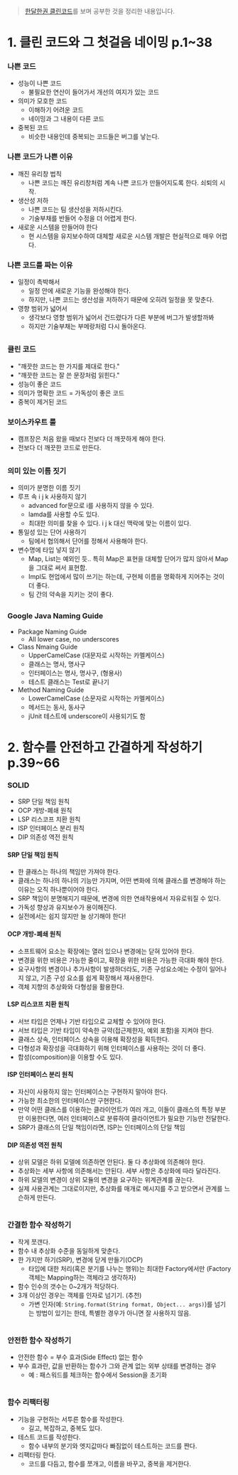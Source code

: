 > [한달한권 클린코드](https://zero-base.co.kr/category_dev_camp/cleancode_1book)를 보며 공부한 것을 정리한 내용입니다.

# 1. 클린 코드와 그 첫걸음 네이밍 p.1~38
### 나쁜 코드
- 성능이 나쁜 코드
  - 불필요한 연산이 들어가서 개선의 여지가 있는 코드
- 의미가 모호한 코드
  - 이해하기 어려운 코드
  - 네이밍과 그 내용이 다른 코드
- 중복된 코드
  - 비슷한 내용인데 중복되는 코드들은 버그를 낳는다.
### 나쁜 코드가 나쁜 이유
- 깨진 유리창 법칙
  - 나쁜 코드는 깨진 유리창처럼 계속 나쁜 코드가 만들어지도록 한다. 쇠퇴의 시작.
- 생산성 저하
  - 나쁜 코드는 팀 생산성을 저하시킨다. 
  - 기술부채를 반들어 수정을 더 어렵게 한다.
- 새로운 시스템을 만들어야 한다
  - 현 시스템을 유지보수하여 대체할 새로운 시스템 개발은 현실적으로 매우 어렵다.
### 나쁜 코드를 짜는 이유
- 일정이 촉박해서
  - 일정 안에 새로운 기능을 완성해야 한다.
  - 하지만, 나쁜 코드는 생산성을 저하하기 때문에 오히려 일정을 못 맞춘다.
- 영향 범위가 넓어서
  - 생각보다 영향 범위가 넓어서 건드렸다가 다른 부분에 버그가 발생할까봐
  - 하지만 기술부채는 부메랑처럼 다시 돌아온다.
##
### 클린 코드
- "깨끗한 코드는 한 가지를 제대로 한다."
- "깨끗한 코드는 잘 쓴 문장처럼 읽힌다."
- 성능이 좋은 코드
- 의미가 명확한 코드 = 가독성이 좋은 코드
- 중복이 제거된 코드
### 보이스카우트 룰
- 캠프장은 처음 왔을 때보다 전보다 더 깨끗하게 해야 한다.
- 전보다 더 깨끗한 코드로 만든다.
##
### 의미 있는 이름 짓기
- 의미가 분명한 이름 짓기
- 루프 속 i j k 사용하지 않기
  - advanced for문으로 i를 사용하지 않을 수 있다.
  - lamda를 사용할 수도 있다.
  - 최대한 의미를 찾을 수 있다. i j k 대신 맥락에 맞는 이름이 있다.
- 통일성 있는 단어 사용하기
  - 팀에서 협의해서 단어를 정해서 사용해야 한다.
- 변수명에 타입 넣지 않기
  - Map, List는 예외인 듯.. 특히 Map은 표현을 대체할 단어가 많지 않아서 Map을 그대로 써서 표현함.
  - Impl도 현업에서 많이 쓰기는 하는데, 구현체 이름을 명확하게 지어주는 것이 더 좋다.
  - 팀 간의 약속을 지키는 것이 좋다.
##
### Google Java Naming Guide
- Package Naming Guide
  - All lower case, no underscores
- Class Nmaing Guide
  - UpperCamelCase (대문자로 시작하는 카멜케이스)
  - 클래스는 명사, 명사구
  - 인터페이스는 명사, 명사구, (형용사)
  - 테스트 클래스는 Test로 끝나기
- Method Naming Guide
  - LowerCamelCase (소문자로 시작하는 카멜케이스)
  - 메서드는 동사, 동사구
  - jUnit 테스트에 underscore이 사용되기도 함

# 2. 함수를 안전하고 간결하게 작성하기 p.39~66
### SOLID
- SRP 단일 책임 원칙
- OCP 개방-폐쇄 원칙
- LSP 리스코프 치환 원칙
- ISP 인터페이스 분리 원칙
- DIP 의존성 역전 원칙
#### SRP 단일 책임 원칙
- 한 클래스는 하나의 책임만 가져야 한다.
- 클래스는 하나의 하나의 기능만 가지며, 어떤 변화에 의해 클래스를 변경해야 하는 이유는 오직 하나뿐이어야 한다.
- SRP 책임이 분명해지기 때문에, 변경에 의한 연쇄작용에서 자유로워질 수 있다.
- 가독성 향상과 유지보수가 용이해진다.
- 실전에서는 쉽지 않지만 늘 상기해야 한다!
#### OCP 개방-폐쇄 원칙
- 소프트웨어 요소는 확장에는 열러 있으나 변경에는 닫혀 있어야 한다.
- 변경을 위한 비용은 가능한 줄이고, 확장을 위한 비용은 가능한 극대화 해야 한다.
- 요구사항의 변경이나 추가사항이 발생하더라도, 기존 구성요소에는 수정이 일어나지 않고, 기존 구성 요소를 쉽게 확장해서 재사용한다.
- 객체 지향의 추상화와 다형성을 활용한다.
#### LSP 리스코프 치환 원칙
- 서브 타입은 언제나 기반 타입으로 교체할 수 있어야 한다.
- 서브 타입은 기반 타입이 약속한 규약(접근제한자, 예외 포함)을 지켜야 한다.
- 클래스 상속, 인터페이스 상속을 이용해 확장성을 획득한다.
- 다형성과 확장성을 극대화하기 위해 인터페이스를 사용하는 것이 더 좋다.
- 합성(composition)을 이용할 수도 있다.
#### ISP 인터페이스 분리 원칙
- 자신이 사용하지 않는 인터페이스는 구현하지 말아야 한다.
- 가능한 최소한의 인터페이스만 구현한다.
- 만약 어떤 클래스를 이용하는 클라이언트가 여러 개고, 이들이 클래스의 특정 부분만 이용한다면, 여러 인터페이스로 분류하여 클라이언트가 필요한 기능만 전달한다.
- SRP가 클래스의 단일 책임이라면, ISP는 인터페이스의 단일 책임
#### DIP 의존성 역전 원칙
- 상위 모델은 하위 모델에 의존하면 안된다. 둘 다 추상화에 의존해야 한다.
- 추상화는 세부 사항에 의존해서는 안된다. 세부 사항은 추상화에 따라 달라진다.
- 하위 모델의 변경이 상위 모듈의 변경을 요구하는 위계관계를 끊는다.
- 실제 사용관계는 그대로이지만, 추상화를 매개로 메시지를 주고 받으면서 관계를 느슨하게 만든다. 

#
### 간결한 함수 작성하기
- 작게 쪼갠다.
- 함수 내 추상화 수준을 동일하게 맞춘다.
- 한 가지만 하기(SRP), 변경에 닫게 만들기(OCP)
  - 타입에 대한 처리(혹은 분기를 나누는 행위)는 최대한 Factory에서만 (Factory 객체는 Mapping하는 객체라고 생각하자)
- 함수 인수의 갯수는 0~2개가 적당하다.
- 3개 이상인 경우는 객체를 인자로 넘기기. (추천)
  - 가변 인자(예: `String.format(String format, Object... args)`)를 넘기는 방법이 있기는 한데, 특별한 경우가 아니면 잘 사용하지 않음. 

#
### 안전한 함수 작성하기
- 안전한 함수 = 부수 효과(Side Effect) 없는 함수
- 부수 효과란, 값을 반환하는 함수가 그와 관계 없는 외부 상태를 변경하는 경우
  - 예 : 패스워드를 체크하는 함수에서 Session을 초기화

#
### 함수 리팩터링
- 기능을 구현하는 서투른 함수를 작성한다.
  - 길고, 복잡하고, 중복도 있다.
- 테스트 코드를 작성한다.
  - 함수 내부의 분기와 엣지값마다 빠짐없이 테스트하는 코드를 짠다.
- 리팩터링 한다.
  - 코드를 다듬고, 함수를 쪼개고, 이름을 바꾸고, 중복을 제거한다.

